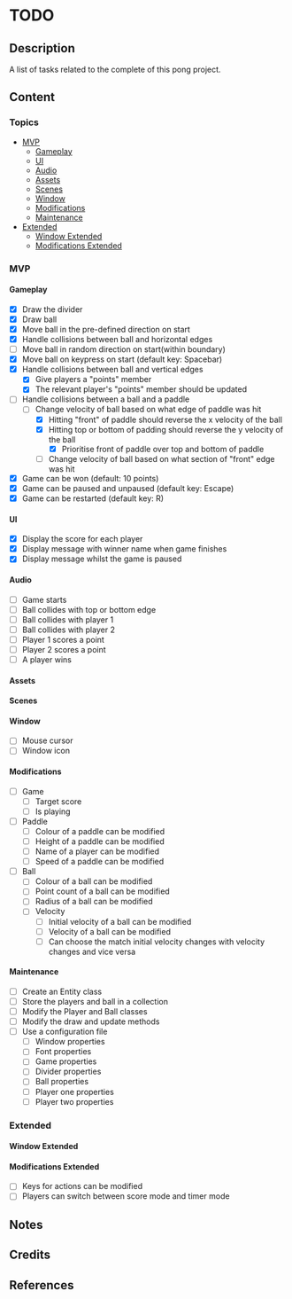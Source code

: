 # TODO

## Description

A list of tasks related to the complete of this pong project.

## Content

### Topics

- [MVP](#mvp)
    - [Gameplay](#gameplay)
    - [UI](#ui)
    - [Audio](#audio)
    - [Assets](#assets)
    - [Scenes](#scenes)
    - [Window](#window)
    - [Modifications](#modifications)
    - [Maintenance](#maintenance)
- [Extended](#extended)
    - [Window Extended](#window-extended)
    - [Modifications Extended](#modifications-extended)

### MVP

#### Gameplay

- [x] Draw the divider
- [x] Draw ball
- [x] Move ball in the pre-defined direction on start
- [x] Handle collisions between ball and horizontal edges
- [ ] Move ball in random direction on start(within boundary)
- [x] Move ball on keypress on start (default key: Spacebar)
- [x] Handle collisions between ball and vertical edges
    - [x] Give players a "points" member
    - [x] The relevant player's "points" member should be updated
- [ ] Handle collisions between a ball and a paddle
    - [ ] Change velocity of ball based on what edge of paddle was hit
        - [x] Hitting "front" of paddle should reverse the x velocity
        of the ball
        - [x] Hitting top or bottom of padding should reverse the y
        velocity of the ball
            - [x] Prioritise front of paddle over top and bottom of paddle
        - [ ] Change velocity of ball based on what section of "front" edge
        was hit
- [x] Game can be won (default: 10 points)
- [x] Game can be paused and unpaused (default key: Escape)
- [x] Game can be restarted (default key: R)

#### UI

- [x] Display the score for each player
- [x] Display message with winner name when game finishes
- [x] Display message whilst the game is paused

#### Audio

- [ ] Game starts
- [ ] Ball collides with top or bottom edge
- [ ] Ball collides with player 1
- [ ] Ball collides with player 2
- [ ] Player 1 scores a point
- [ ] Player 2 scores a point
- [ ] A player wins

#### Assets

#### Scenes

#### Window

- [ ] Mouse cursor
- [ ] Window icon

#### Modifications

- [ ] Game
    - [ ] Target score
    - [ ] Is playing
- [ ] Paddle
    - [ ] Colour of a paddle can be modified
    - [ ] Height of a paddle can be modified
    - [ ] Name of a player can be modified
    - [ ] Speed of a paddle can be modified
- [ ] Ball
    - [ ] Colour of a ball can be modified
    - [ ] Point count of a ball can be modified
    - [ ] Radius of a ball can be modified
    - [ ] Velocity
        - [ ] Initial velocity of a ball can be modified
        - [ ] Velocity of a ball can be modified
        - [ ] Can choose the match initial velocity changes with velocity
        changes and vice versa

#### Maintenance

- [ ] Create an Entity class
- [ ] Store the players and ball in a collection
- [ ] Modify the Player and Ball classes
- [ ] Modify the draw and update methods
- [ ] Use a configuration file
    - [ ] Window properties
    - [ ] Font properties
    - [ ] Game properties
    - [ ] Divider properties
    - [ ] Ball properties
    - [ ] Player one properties
    - [ ] Player two properties

### Extended

#### Window Extended

#### Modifications Extended

- [ ] Keys for actions can be modified
- [ ] Players can switch between score mode and timer mode

## Notes

## Credits

## References
